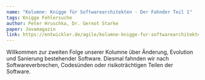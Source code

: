 ```yaml
---
name: "Kolumne: Knigge für Softwarearchitekten - Der Fahnder Teil 1"
tags: Knigge Fehlersuche
author: Peter Hruschka, Dr. Gernot Starke
paper: Javamagazin
link: https://entwickler.de/agile/kolumne-knigge-fur-softwarearchitekten-009
---
```

Willkommen zur zweiten Folge unserer Kolumne über Änderung, Evolution und Sanierung bestehender Software. 
Diesmal fahnden wir nach Softwareverbrechen, Codesünden oder risikoträchtigen Teilen der Software.



